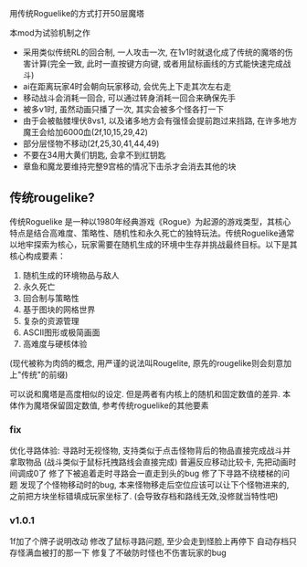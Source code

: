 
用传统Roguelike的方式打开50层魔塔

本mod为试验机制之作
+ 采用类似传统RL的回合制, 一人攻击一次, 在1v1时就退化成了传统的魔塔的伤害计算(完全一致, 此时一直按键方向键, 或者用鼠标画线的方式能快速完成战斗)
+ ai在距离玩家4时会朝向玩家移动, 会优先上下走其次左右走
+ 移动战斗会消耗一回合, 可以通过转身消耗一回合来确保先手
+ 被多v1时, 虽然动画只播了一次, 其实会被多个怪各打一下
+ 由于会被骷髅埋伏8vs1, 以及诸多地方会有强怪会提前跑过来挡路, 在许多地方魔王会给加6000血(2f,10,15,29,42)
+ 部分层怪物不移动(2f,25,30,41,44,49)
+ 不要在34用大黄们钥匙, 会拿不到红钥匙
+ 章鱼和魔龙要维持完整9宫格的情况下击杀才会消去其他的块

## 传统rougelike?

传统Roguelike 是一种以1980年经典游戏《Rogue》为起源的游戏类型，其核心特点是结合高难度、策略性、随机性和永久死亡的独特玩法。传统Roguelike通常以地牢探索为核心，玩家需要在随机生成的环境中生存并挑战最终目标。以下是其核心构成要素：

1. 随机生成的环境物品与敌人
2. 永久死亡
3. 回合制与策略性
4. 基于图块的网格世界
5. 复杂的资源管理
6. ASCII图形或极简画面
7. 高难度与硬核体验

(现代被称为肉鸽的概念, 用严谨的说法叫Rougelite, 原先的rougelike则会刻意加上"传统"的前缀)

可以说和魔塔是高度相似的设定. 但是两者有内核上的随机和固定数值的差异. 本体作为魔塔保留固定数值, 参考传统roguelike的其他要素

### fix
优化寻路体验: 寻路时无视怪物, 支持类似于点击怪物背后的物品直接完成战斗并拿取物品 (战斗类似于鼠标托拽路线会直接完成)
普遍反应移动比较卡, 先把动画时间调成0了
修了下被追着走时寻路会一直走到头的bug
修了下寻路不绕楼梯的问题
发现了个怪物移动时的bug, 本来怪物移走后空位应该可以让下个怪物进来的, 之前把方块坐标错填成玩家坐标了. (会导致存档和路线无效,没修就当特性吧)

### v1.0.1
1f加了个牌子说明改动
修改了鼠标寻路问题, 至少会走到怪脸上再停下
自动存档只存怪满血被打的那一下
修复了不破防时怪也不伤害玩家的bug
